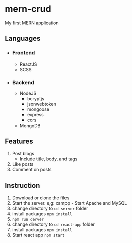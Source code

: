 # mern-crud
My first MERN application

## Languages
- ### Frontend
  - ReactJS
  - SCSS
- ### Backend
  - NodeJS
    - bcryptjs
    - jsonwebtoken
    - mongoose
    - express
    - cors
  - MongoDB
 
## Features
1. Post blogs
   - Include title, body, and tags
2. Like posts
3. Comment on posts

## Instruction
1. Download or clone the files
2. Start the server. e,g: xampp - Start Apache and MySQL
4. change directory to `cd server` folder
5. install packages `npm install`
6. `npm run derver`
7. change directory to `cd react-app` folder
8. install packages `npm install`
9. Start react app `npm start`


